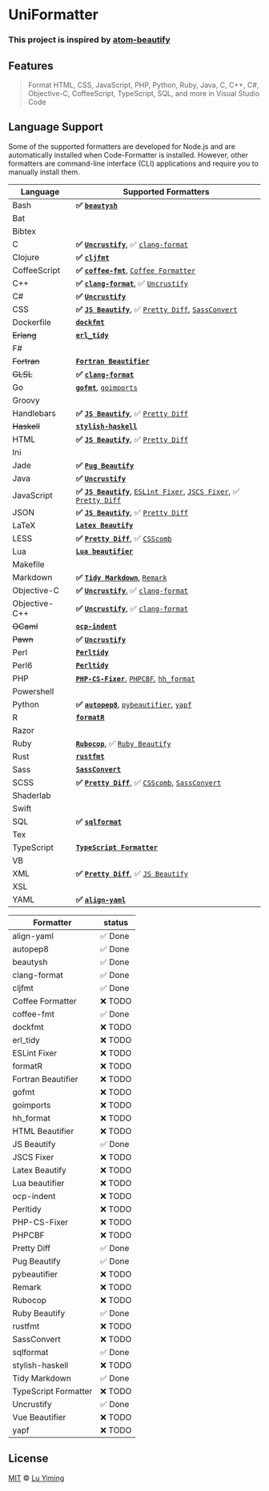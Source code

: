 # UniFormatter

### This project is inspired by [atom-beautify](https://github.com/Glavin001/atom-beautify)

## Features

> Format HTML, CSS, JavaScript, PHP, Python, Ruby, Java, C, C++, C#, Objective-C, CoffeeScript, TypeScript, SQL, and more in Visual Studio Code

## Language Support

Some of the supported formatters are developed for Node.js and are automatically installed when Code-Formatter is installed. However, other formatters are command-line interface (CLI) applications and require you to manually install them.

| Language      | Supported Formatters                                                                                                                                             |
|---------------|------------------------------------------------------------------------------------------------------------------------------------------------------------------|
| Bash          | **:white_check_mark: [`beautysh`][beautysh]**                                                                                                                    |
| Bat           |                                                                                                                                                                  |
| Bibtex        |                                                                                                                                                                  |
| C             | **:white_check_mark: [`Uncrustify`][Uncrustify]**, :white_check_mark: [`clang-format`][clang-format]                                                             |
| Clojure       | **:white_check_mark: [`cljfmt`][cljfmt]**                                                                                                                        |
| CoffeeScript  | **:white_check_mark: [`coffee-fmt`][coffee-fmt]**, [`Coffee Formatter`][Coffee Formatter]                                                                        |
| C++           | **:white_check_mark: [`clang-format`][clang-format]**, :white_check_mark: [`Uncrustify`][Uncrustify]                                                             |
| C#            | **:white_check_mark: [`Uncrustify`][Uncrustify]**                                                                                                                |
| CSS           | **:white_check_mark: [`JS Beautify`][JS Beautify]**, :white_check_mark: [`Pretty Diff`][Pretty Diff], [`SassConvert`][SassConvert]                               |
| Dockerfile    | **[`dockfmt`][dockfmt]**                                                                                                                                         |
| ~~Erlang~~    | **[`erl_tidy`](http://erlang.org/doc/man/erl_tidy.html)**                                                                                                        |
| F#            |                                                                                                                                                                  |
| ~~Fortran~~   | **[`Fortran Beautifier`](https://www.gnu.org/software/emacs/)**                                                                                                  |
| ~~GLSL~~      | **:white_check_mark: [`clang-format`][clang-format]**                                                                                                            |
| Go            | **[`gofmt`](https://golang.org/cmd/gofmt/)**, [`goimports`][goimports]                                                                                           |
| Groovy        |                                                                                                                                                                  |
| Handlebars    | **:white_check_mark: [`JS Beautify`][JS Beautify]**, :white_check_mark: [`Pretty Diff`][Pretty Diff]                                                             |
| ~~Haskell~~   | **[`stylish-haskell`](https://github.com/jaspervdj/stylish-haskell)**                                                                                            |
| HTML          | **:white_check_mark: [`JS Beautify`][JS Beautify]**, :white_check_mark: [`Pretty Diff`][Pretty Diff]                                                             |
| Ini           |                                                                                                                                                                  |
| Jade          | **:white_check_mark: [`Pug Beautify`](https://github.com/vingorius/pug-beautify)**                                                                               |
| Java          | **:white_check_mark: [`Uncrustify`][Uncrustify]**                                                                                                                |
| JavaScript    | **:white_check_mark: [`JS Beautify`][JS Beautify]**, [`ESLint Fixer`][ESLint Fixer], [`JSCS Fixer`][JSCS Fixer], :white_check_mark: [`Pretty Diff`][Pretty Diff] |
| JSON          | **:white_check_mark: [`JS Beautify`][JS Beautify]**, :white_check_mark: [`Pretty Diff`][Pretty Diff]                                                             |
| LaTeX         | **[`Latex Beautify`][Latex Beautify]**                                                                                                                           |
| LESS          | **:white_check_mark: [`Pretty Diff`][Pretty Diff]**, :white_check_mark: [`CSScomb`][CSScomb]                                                                     |
| Lua           | **[`Lua beautifier`][Lua beautifier]**                                                                                                                           |
| Makefile      |                                                                                                                                                                  |
| Markdown      | **:white_check_mark: [`Tidy Markdown`][Tidy Markdown]**, [`Remark`](https://github.com/wooorm/remark)                                                            |
| Objective-C   | **:white_check_mark: [`Uncrustify`][Uncrustify]**, :white_check_mark: [`clang-format`][clang-format]                                                             |
| Objective-C++ | **:white_check_mark: [`Uncrustify`][Uncrustify]**, :white_check_mark: [`clang-format`][clang-format]                                                             |
| ~~OCaml~~     | **[`ocp-indent`](https://www.typerex.org/ocp-indent.html)**                                                                                                      |
| ~~Pawn~~      | **:white_check_mark: [`Uncrustify`][Uncrustify]**                                                                                                                |
| Perl          | **[`Perltidy`](http://perltidy.sourceforge.net/)**                                                                                                               |
| Perl6         | **[`Perltidy`](http://perltidy.sourceforge.net/)**                                                                                                               |
| PHP           | **[`PHP-CS-Fixer`][PHP-CS-Fixer]**, [`PHPCBF`][PHPCBF], [`hh_format`](http://hhvm.com/)                                                                          |
| Powershell    |                                                                                                                                                                  |
| Python        | **:white_check_mark: [`autopep8`][autopep8]**, [`pybeautifier`][pybeautifier], [`yapf`][yapf]                                                                    |
| R             | **[`formatR`](https://github.com/yihui/formatR)**                                                                                                                |
| Razor         |                                                                                                                                                                  |
| Ruby          | **[`Rubocop`](https://github.com/bbatsov/rubocop)**, :white_check_mark: [`Ruby Beautify`][Ruby Beautify]                                                         |
| Rust          | **[`rustfmt`](https://github.com/rust-lang-nursery/rustfmt)**                                                                                                    |
| Sass          | **[`SassConvert`][SassConvert]**                                                                                                                                 |
| SCSS          | **:white_check_mark: [`Pretty Diff`][Pretty Diff]**, :white_check_mark: [`CSScomb`][CSScomb], [`SassConvert`][SassConvert]                                       |
| Shaderlab     |                                                                                                                                                                  |
| Swift         |                                                                                                                                                                  |
| SQL           | **:white_check_mark: [`sqlformat`][sqlformat]**                                                                                                                  |
| Tex           |                                                                                                                                                                  |
| TypeScript    | **[`TypeScript Formatter`][TypeScript Formatter]**                                                                                                               |
| VB            |                                                                                                                                                                  |
| XML           | **:white_check_mark: [`Pretty Diff`][Pretty Diff]**, :white_check_mark: [`JS Beautify`][JS Beautify]                                                             |
| XSL           |                                                                                                                                                                  |
| YAML          | **:white_check_mark: [`align-yaml`][align-yaml]**                                                                                                                |

| Formatter            | status                  |
|----------------------|-------------------------|
| align-yaml           | :white_check_mark: Done |
| autopep8             | :white_check_mark: Done |
| beautysh             | :white_check_mark: Done |
| clang-format         | :white_check_mark: Done |
| cljfmt               | :white_check_mark: Done |
| Coffee Formatter     | :x: TODO                |
| coffee-fmt           | :white_check_mark: Done |
| dockfmt              | :x: TODO                |
| erl_tidy             | :x: TODO                |
| ESLint Fixer         | :x: TODO                |
| formatR              | :x: TODO                |
| Fortran Beautifier   | :x: TODO                |
| gofmt                | :x: TODO                |
| goimports            | :x: TODO                |
| hh_format            | :x: TODO                |
| HTML Beautifier      | :x: TODO                |
| JS Beautify          | :white_check_mark: Done |
| JSCS Fixer           | :x: TODO                |
| Latex Beautify       | :x: TODO                |
| Lua beautifier       | :x: TODO                |
| ocp-indent           | :x: TODO                |
| Perltidy             | :x: TODO                |
| PHP-CS-Fixer         | :x: TODO                |
| PHPCBF               | :x: TODO                |
| Pretty Diff          | :white_check_mark: Done |
| Pug Beautify         | :white_check_mark: Done |
| pybeautifier         | :x: TODO                |
| Remark               | :x: TODO                |
| Rubocop              | :x: TODO                |
| Ruby Beautify        | :white_check_mark: Done |
| rustfmt              | :x: TODO                |
| SassConvert          | :x: TODO                |
| sqlformat            | :white_check_mark: Done |
| stylish-haskell      | :x: TODO                |
| Tidy Markdown        | :white_check_mark: Done |
| TypeScript Formatter | :x: TODO                |
| Uncrustify           | :white_check_mark: Done |
| Vue Beautifier       | :x: TODO                |
| yapf                 | :x: TODO                |


## License

[MIT](LICENSE) © [Lu Yiming](https://github.com/luyiming)

[autopep8]: https://github.com/hhatto/autopep8
[Pretty Diff]: https://github.com/prettydiff/prettydiff
[Uncrustify]: https://github.com/uncrustify/uncrustify
[clang-format]: https://clang.llvm.org/docs/ClangFormat.html
[JS Beautify]: https://github.com/beautify-web/js-beautify
[Lua beautifier]: https://github.com/Glavin001/atom-beautify/blob/master/src/beautifiers/lua-beautifier/beautifier.coffee
[Vue Beautifier]: https://github.com/Glavin001/atom-beautify/blob/master/src/beautifiers/vue-beautifier.coffee
[SassConvert]: http://sass-lang.com/documentation/file.SASS_REFERENCE.html#syntax
[coffee-fmt]: https://github.com/sterpe/coffee-fmt
[Ruby Beautify]: https://github.com/erniebrodeur/ruby-beautify
[PHP-CS-Fixer]: https://github.com/FriendsOfPHP/PHP-CS-Fixer
[pybeautifier]: https://github.com/guyskk/pybeautifier
[ESLint Fixer]: https://github.com/eslint/eslint
[JSCS Fixer]: https://github.com/jscs-dev/node-jscs
[Tidy Markdown]: https://github.com/slang800/tidy-markdown
[goimports]: https://godoc.org/golang.org/x/tools/cmd/goimports
[CSScomb]: https://github.com/csscomb/csscomb.js
[TypeScript Formatter]: https://github.com/vvakame/typescript-formatter
[PHPCBF]: http://php.net/manual/en/install.php
[HTML Beautifier]: https://github.com/threedaymonk/htmlbeautifier
[Coffee Formatter]: https://github.com/Glavin001/Coffee-Formatter
[Latex Beautify]: https://github.com/cmhughes/latexindent.pl
[align-yaml]: https://github.com/jonschlinkert/align-yaml
[sqlformat]: https://github.com/andialbrecht/sqlparse
[beautysh]: https://github.com/bemeurer/beautysh
[cljfmt]: https://github.com/snoe/node-cljfmt
[yapf]: https://github.com/google/yapf
[dockfmt]: https://github.com/jessfraz/dockfmt